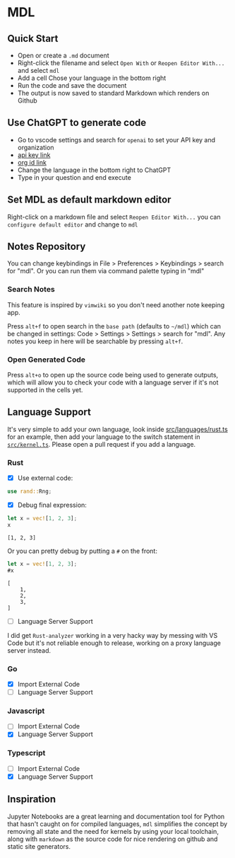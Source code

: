 # MDL 
## Quick Start
- Open or create a `.md` document
- Right-click the filename and select `Open With` or `Reopen Editor With...` and select `mdl`
- Add a cell Chose your language in the bottom right
- Run the code and save the document
- The output is now saved to standard Markdown which renders on Github

## Use ChatGPT to generate code
- Go to vscode settings and search for `openai` to set your API key and organization
 - [api key link](https://platform.openai.com/account/api-keys)
 - [org id link](https://platform.openai.com/account/org-settings)
- Change the language in the bottom right to ChatGPT
- Type in your question and end execute

## Set MDL as default markdown editor
Right-click on a markdown file and select `Reopen Editor With...` you can `configure default editor` and change to `mdl` 

## Notes Repository
You can change keybindings in File > Preferences > Keybindings > search for "mdl". Or you can run them via command palette typing in "mdl"

### Search Notes
This feature is inspired by `vimwiki` so you don't need another note keeping app.

Press `alt+f` to open search in the `base path` (defaults to `~/mdl`) which can be changed in settings: Code > Settings > Settings > search for "mdl". Any notes you keep in here will be searchable by pressing `alt+f`.

### Open Generated Code
Press `alt+o` to open up the source code being used to generate outputs, which will allow you to check your code with a language server if it's not supported in the cells yet.

## Language Support
It's very simple to add your own language, look inside [src/languages/rust.ts](https://github.com/jackos/mdl/blob/main/src/languages/rust.ts) for an example, then add your language to the switch statement in [`src/kernel.ts`](https://github.com/jackos/mdl/blob/main/src/kernel.ts). Please open a pull request if you add a language.

### Rust       
- [x] Use external code:
```rust
use rand::Rng;
```

- [x] Debug final expression:
```rust
let x = vec![1, 2, 3];
x
```
```output
[1, 2, 3]
```

Or you can pretty debug by putting a `#` on the front:
```rust
let x = vec![1, 2, 3];
#x
```
```output
[
    1,
    2,
    3,
]
```

- [ ] Language Server Support

I did get `Rust-analyzer` working in a very hacky way by messing with VS Code but it's not reliable enough to release, working on a proxy language server instead.

### Go         
- [x] Import External Code
- [ ] Language Server Support

### Javascript 
- [ ] Import External Code
- [x] Language Server Support

### Typescript 
- [ ] Import External Code
- [x] Language Server Support

## Inspiration
Jupyter Notebooks are a great learning and documentation tool for Python that hasn't caught on for compiled languages, `mdl` simplifies the concept by removing all state and the need for kernels by using your local toolchain, along with `markdown` as the source code for nice rendering on github and static site generators.
